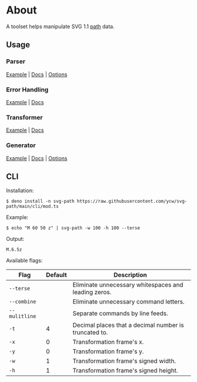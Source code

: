 # About

A toolset helps manipulate SVG 1.1 [path](https://www.w3.org/TR/SVG11/paths.html#PathDataBNF) data. 

## Usage
 
### Parser

[Example](./ex/validate.ts) 
| [Docs](https://doc.deno.land/https/raw.githubusercontent.com/ycw/svg-path/main/src/mod.ts#parse) 
| [Options](https://doc.deno.land/https/raw.githubusercontent.com/ycw/svg-path/main/src/mod.ts#LexOpt)


### Error Handling

[Example](./ex/triage.ts) 
| [Docs](https://doc.deno.land/https/raw.githubusercontent.com/ycw/svg-path/main/src/mod.ts#LexErr)



### Transformer

[Example](./ex/transform.ts)
| [Docs](https://doc.deno.land/https/raw.githubusercontent.com/ycw/svg-path/main/src/mod.ts#transform)


### Generator

[Example](./ex/codegen.ts)
| [Docs](https://doc.deno.land/https/raw.githubusercontent.com/ycw/svg-path/main/src/mod.ts#generate)
| [Options](https://doc.deno.land/https/raw.githubusercontent.com/ycw/svg-path/main/src/mod.ts#GenOpt)


## CLI 

Installation:

`$ deno install -n svg-path https://raw.githubusercontent.com/ycw/svg-path/main/cli/mod.ts`

Example:

`$ echo "M 60 50 z" | svg-path -w 100 -h 100 --terse`

Output: 

`M.6.5z`

Available flags:

| Flag | Default | Description |
|-|-|-
|`--terse`| | Eliminate unnecessary whitespaces and leading zeros.
|`--combine` | | Eliminate unnecessary command letters.
|`--mulitline` | | Separate commands by line feeds.
|`-t` | 4 | Decimal places that a decimal number is truncated to.
|`-x` | 0 | Transformation frame's x.
|`-y` | 0 | Transformation frame's y.
|`-w` | 1 | Transformation frame's signed width. 
|`-h` | 1 | Transformation frame's signed height.
